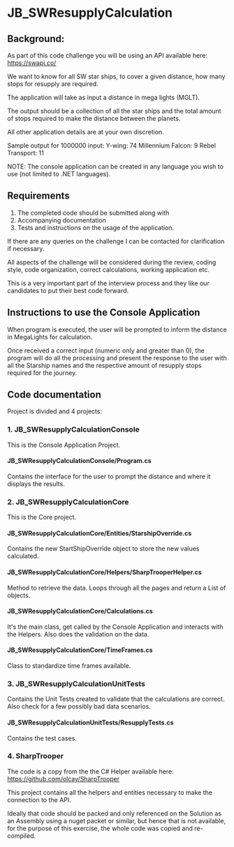 # JB_SWResupplyCalculation

## Background:
As part of this code challenge you will be using an API available here: https://swapi.co/  

We want to know for all SW star ships, to cover a given distance, how many stops for resupply are required.

The application will take as input a distance in mega lights (MGLT).

The output should be a collection of all the star ships and the total amount of stops required to make the distance between the planets.

All other application details are at your own discretion.

Sample output for 1000000 input:
Y-wing: 74
Millennium Falcon: 9
Rebel Transport: 11

NOTE: The console application can be created in any language you wish to use (not limited to .NET
languages).

## Requirements
1) The completed code should be submitted along with
2) Accompanying documentation
3) Tests and instructions on the usage of the application.

If there are any queries on the challenge I can be contacted for clarification if necessary.

All aspects of the challenge will be considered during the review, coding style, code organization,
correct calculations, working application etc.

This is a very important part of the interview process and they like our candidates to put their best
code forward.

## Instructions to use the Console Application
When program is executed, the user will be prompted to inform the distance in MegaLights for calculation.

Once received a correct input (numeric only and greater than 0), the program will do all the processing and present the response to the user with all the Starship names and the respective amount of resupply stops required for the journey. 


## Code documentation
Project is divided and 4 projects:

### 1. JB_SWResupplyCalculationConsole
This is the Console Application Project.

#### JB_SWResupplyCalculationConsole/Program.cs
Contains the interface for the user to prompt the distance and where it displays the results.

### 2. JB_SWResupplyCalculationCore
This is the Core project.

#### JB_SWResupplyCalculationCore/Entities/StarshipOverride.cs
Contains the new StartShipOverride object to store the new values calculated.

#### JB_SWResupplyCalculationCore/Helpers/SharpTrooperHelper.cs
Method to retrieve the data. Loops through all the pages and return a List of objects.

#### JB_SWResupplyCalculationCore/Calculations.cs
It's the main class, get called by the Console Application and interacts with the Helpers. Also does the validation on the data.

#### JB_SWResupplyCalculationCore/TimeFrames.cs
Class to standardize time frames available.

### 3. JB_SWResupplyCalculationUnitTests
Contains the Unit Tests created to validate that the calculations are correct. Also check for a few possibly bad data scenarios. 

#### JB_SWResupplyCalculationUnitTests/ResupplyTests.cs 
Contains the test cases.

### 4. SharpTrooper
The code is a copy from the the C# Helper available here: https://github.com/olcay/SharpTrooper

This project contains all the helpers and entities necessary to make the connection to the API.

Ideally that code should be packed and only referenced on the Solution as an Assembly using a nuget packet or similar, but hence that is not available, for the purpose of this exercise, the whole code was copied and re-compiled.
